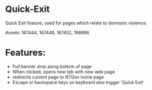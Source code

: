 # Quick-Exit
 Quick Exit feature, used for pages which relate to domestic violence. <br>
 
 Assets: 167444, 167448, 167452, 166886 <br>
 
# Features: <br>
<ul>
 <li>Full banner strip along bottom of page</li>
 <li>When clicked, opens new tab with new web page</li>
 <li>redirects current page to NTGov home page</li>
 <li>Escape or backspace keys on keyboard also trigger 'Quick Exit'</li>

